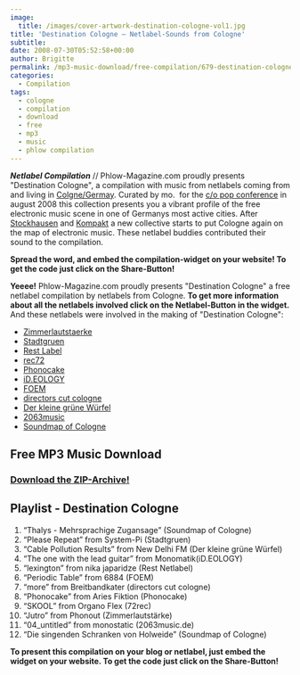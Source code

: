 ```yaml
---
image:
  title: /images/cover-artwork-destination-cologne-vol1.jpg
title: 'Destination Cologne – Netlabel-Sounds from Cologne'
subtitle: 
date: 2008-07-30T05:52:58+00:00
author: Brigitte
permalink: /mp3-music-download/free-compilation/679-destination-cologne-netlabel-sounds-from-cologne
categories:
  - Compilation
tags:
  - cologne
  - compilation
  - download
  - free
  - mp3
  - music
  - phlow compilation
---
```

***Netlabel Compilation*** // Phlow-Magazine.com proudly presents "Destination Cologne", a compilation with music from netlabels coming from and living in <a href="http://maps.google.de/maps?f=q&hl=de&q=K%C3%B6ln,+K%C3%B6ln,+Nordrhein-Westfalen,+Deutschland&ie=UTF8&cd=1&geocode=0,50.940664,6.959912&ll=50.940691,6.959839&spn=25.355671,43.769531&z=5" target="_blank">Colgne/Germay</a>. Curated by mo.  for the <a href="http://c-o-pop.de" target="_blank">c/o pop conference</a> in august 2008 this collection presents you a vibrant profile of the free electronic music scene in one of Germanys most active cities. After <a href="http://de.wikipedia.org/wiki/Karlheinz_Stockhausen" target="_blank">Stockhausen</a> and <a href="http://www.kompakt-net.com/" target="_blank">Kompakt</a> a new collective starts to put Cologne again on the map of electronic music. These netlabel buddies contributed their sound to the compilation.

**Spread the word, and embed the compilation-widget on your website! To get the code just click on the Share-Button!**<!--more-->

**Yeeee!** Phlow-Magazine.com proudly presents "Destination Cologne" a free netlabel compilation by netlabels from Cologne. **To get more information about all the netlabels involved click on the Netlabel-Button in the widget.** And these netlabels were involved in the making of "Destination Cologne":

  * [Zimmerlautstaerke](http://www.zimmer-records.org/)
  * [Stadtgruen](http://www.stadtgruenlabel.net/)
  * [Rest Label](http://www.archive.org/details/restlabel)
  * [rec72](http://rec72.net/)
  * [Phonocake](http://www.phonocake.org/)
  * [iD.EOLOGY](http://www.ideology.de/)
  * [FOEM](http://foem.info/)
  * [directors cut cologne](http://www.dcc-records.de/)
  * [Der kleine grüne Würfel](http://www.derkleinegruenewuerfel.de/)
  * [2063music](http://www.2063music.de/)
  * [Soundmap of Cologne](http://soundmap.akustikfilm.com/)

## Free MP3 Music Download

### <a href="http://www.archive.org/download/Destination_Cologne_Vol_1/Destination_Cologne_Vol_1_vbr_mp3.zip" target="_blank">Download the ZIP-Archive!</a>

<h2 style="text-align: left;">
  Playlist - Destination Cologne
</h2>

<ol style="text-align: left;">
  <li>
    “Thalys - Mehrsprachige Zugansage” (Soundmap of Cologne)
  </li>
  <li>
    “Please Repeat” from System-Pi (Stadtgruen)
  </li>
  <li>
    “Cable Pollution Results” from New Delhi FM (Der kleine grüne Würfel)
  </li>
  <li>
    “The one with the lead guitar” from Monomatik(iD.EOLOGY)
  </li>
  <li>
    “lexington” from nika japaridze (Rest Netlabel)
  </li>
  <li>
    “Periodic Table” from 6884 (FOEM)
  </li>
  <li>
    “more” from Breitbandkater (directors cut cologne)
  </li>
  <li>
    “Phonocake” from Aries Fiktion (Phonocake)
  </li>
  <li>
    “SKOOL” from Organo Flex (72rec)
  </li>
  <li>
    “Jutro” from Phonout (Zimmerlautstärke)
  </li>
  <li>
    “04_untitled” from monostatic (2063music.de)
  </li>
  <li>
    “Die singenden Schranken von Holweide” (Soundmap of Cologne)
  </li>
</ol>

**To present this compilation on your blog or netlabel, just embed the widget on your website. To get the code just click on the Share-Button!**